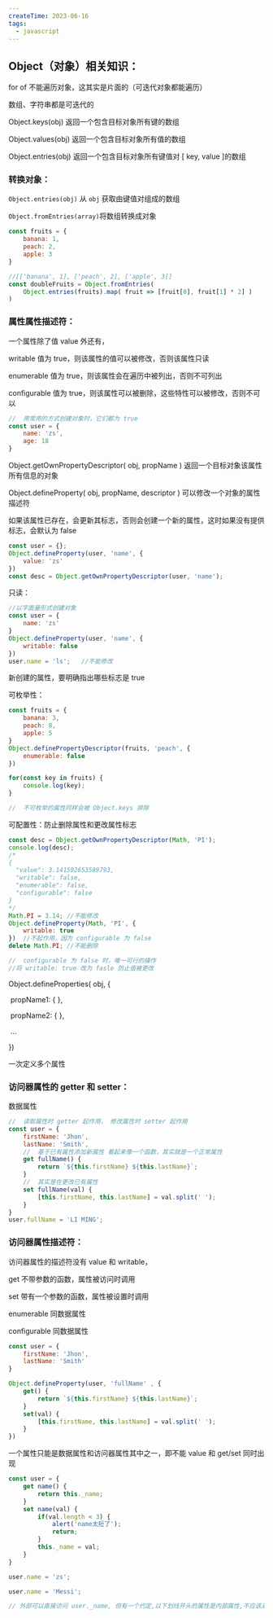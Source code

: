 ```yaml
---
createTime: 2023-06-16
tags:
  - javascript
---
```


## Object（对象）相关知识：

for of 不能遍历对象，这其实是片面的（可迭代对象都能遍历）

数组、字符串都是可迭代的

Object.keys(obj)	返回一个包含目标对象所有键的数组

Object.values(obj) 返回一个包含目标对象所有值的数组

Object.entries(obj)	返回一个包含目标对象所有键值对 [ key, value ]的数组

### 转换对象：

`Object.entries(obj)` 从 `obj` 获取由键值对组成的数组

`Object.fromEntries(array)`将数组转换成对象

```javascript
const fruits = {
    banana: 1,
    peach: 2,
    apple: 3
}

//[['banana', 1], ['peach', 2], ['apple', 3]]
const doubleFruits = Object.fromEntries(
	Object.entries(fruits).map( fruit => [fruit[0], fruit[1] * 2] )
)
```



### 属性属性描述符：

一个属性除了值 value 外还有，

writable	值为 true，则该属性的值可以被修改，否则该属性只读

enumerable	值为 true，则该属性会在遍历中被列出，否则不可列出

configurable	值为 true，则该属性可以被删除，这些特性可以被修改，否则不可以

```javascript
//	用常用的方式创建对象时，它们都为 true
const user = {
	name: 'zs',
    age: 18
}
```

Object.getOwnPropertyDescriptor( obj,  propName )	返回一个目标对象该属性所有信息的对象

Object.defineProperty( obj, propName, descriptor )	可以修改一个对象的属性描述符

如果该属性已存在，会更新其标志，否则会创建一个新的属性，这时如果没有提供标志，会默认为 false

```javascript
const user = {};
Object.defineProperty(user, 'name', {
    value: 'zs'
})
const desc = Object.getOwnPropertyDescriptor(user, 'name');
```

只读：

```javascript
//以字面量形式创建对象
const user = {
    name: 'zs'
}
Object.defineProperty(user, 'name', {
    writable: false
})
user.name = 'ls';	//不能修改
```

新创建的属性，要明确指出哪些标志是 true

可枚举性：

```javascript
const fruits = {
    banana: 3,
    peach: 8,
    apple: 5 
}
Object.definePropertyDescriptor(fruits, 'peach', {
	enumerable: false
})

for(const key in fruits) {
    console.log(key);
}

//	不可枚举的属性同样会被 Object.keys 排除
```

可配置性：防止删除属性和更改属性标志

```javascript
const desc = Object.getOwnPropertyDescriptor(Math, 'PI');
console.log(desc);
/*
{
  "value": 3.141592653589793,
  "writable": false,
  "enumerable": false,
  "configurable": false
}
*/
Math.PI = 3.14;	//不能修改
Object.defineProperty(Math, 'PI', {
    writable: true
})	//不起作用，因为 configurable 为 false
delete Math.PI;	//不能删除

//	configurable 为 false 时，唯一可行的操作
//将 writable: true 改为 fasle	防止值被更改
```

Object.defineProperties( obj, {

​	propName1: { },

​	propName2: { },

​	...

})

一次定义多个属性



### 访问器属性的 getter 和 setter：

数据属性

```javascript
//	读取属性时 getter 起作用， 修改属性时 setter 起作用
const user = {
    firstName: 'Jhon',
    lastName: 'Smith',
    //	基于已有属性添加新属性	看起来像一个函数，其实就是一个正常属性
    get fullName() {
		return `${this.firstName} ${this.lastName}`;
    }
    //	其实是在更改已有属性
    set fullName(val) {
        [this.firstName, this.lastName] = val.split(' ');
    }
}
user.fullName = 'LI MING';

```

### 访问器属性描述符：

访问器属性的描述符没有 value 和 writable，

get	不带参数的函数，属性被访问时调用

set	带有一个参数的函数，属性被设置时调用

enumerable	同数据属性

configurable	同数据属性

```javascript
const user = {
    firstName: 'Jhon',
    lastName: 'Smith'
}

Object.defineProperty(user, 'fullName' , {
    get() {
		return `${this.firstName} ${this.lastName}`;
    }
    set(val) {
		[this.firstName, this.lastName] = val.split(' ');
	}
})
```

一个属性只能是数据属性和访问器属性其中之一，即不能 value 和 get/set 同时出现



```javascript
const user = {
    get name() {
		return this._name;
    }
    set name(val) {
        if(val.length < 3) {
            alert('name太短了');
            return;
        }
        this._name = val;
    }
}

user.name = 'zs';

user.name = 'Messi';

// 外部可以直接访问 user._name, 但有一个约定,以下划线开头的属性是内部属性,不应该从外部直接访问。


```



